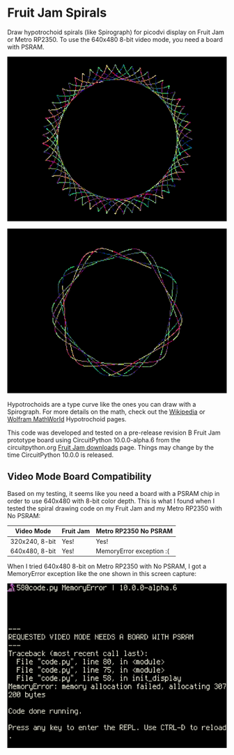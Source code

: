 <!-- SPDX-License-Identifier: MIT -->
<!-- SPDX-FileCopyrightText: Copyright 2025 Sam Blenny -->
# Fruit Jam Spirals

Draw hypotrochoid spirals (like Spirograph) for picodvi display on Fruit Jam or
Metro RP2350. To use the 640x480 8-bit video mode, you need a board with PSRAM.

![multi-color spiral curve on black background](img/curve-1.png)

![another multi-color spiral curve on black background](img/curve-2.png)

Hypotrochoids are a type curve like the ones you can draw with a Spirograph.
For more details on the math, check out the
[Wikipedia](https://en.wikipedia.org/wiki/Hypotrochoid) or
[Wolfram MathWorld](https://mathworld.wolfram.com/Hypotrochoid.html)
Hypotrochoid pages.

This code was developed and tested on a pre-release revision B Fruit Jam
prototype board using CircuitPython 10.0.0-alpha.6 from the circuitpython.org
[Fruit Jam downloads](https://circuitpython.org/board/adafruit_fruit_jam/) page.
Things may change by the time CircuitPython 10.0.0 is released.


## Video Mode Board Compatibility

Based on my testing, it seems like you need a board with a PSRAM chip in order
to use 640x480 with 8-bit color depth. This is what I found when I tested the
spiral drawing code on my Fruit Jam and my Metro RP2350 with No PSRAM:

| Video Mode     | Fruit Jam | Metro RP2350 No PSRAM    |
| -------------- | --------- | ------------------------ |
| 320x240, 8-bit | Yes!      | Yes!                     |
| 640x480, 8-bit | Yes!      | MemoryError exception :( |

When I tried 640x480 8-bit on Metro RP2350 with No PSRAM, I got a MemoryError
exception like the one shown in this screen capture:

![screen capture showing memory allocation error](img/memory-allocation-error.png)

